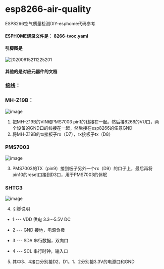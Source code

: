 # esp8266-air-quality
ESP8266空气质量检测DIY-esphome代码参考

#### ESPHOME烧录文件是： 8266-tvoc.yaml

#### 引脚图是
![20200615211225201](https://user-images.githubusercontent.com/6293952/179972145-a94c0d0e-2584-407a-8a90-a4821bc2c445.png)

#### 其他的是对应元器件的文档


### 接线：

### MH-Z19B：
![image](https://user-images.githubusercontent.com/6293952/179967532-aa8dfbcb-cce2-477e-9aea-d71077fe65bf.png)


1. 把MH-Z19B的VIN和PMS7003 pin1的线接在一起。然后接8266的VU口，两个设备的GND口的线接在一起，然后接在esp8266的任意GND
2. 将MH-Z19B的tx接板子rx（D7），rx接板子tx（D8）

### PMS7003

![image](https://user-images.githubusercontent.com/6293952/179967621-f4b25598-914c-4a85-8784-49a7a8253c03.png)

3. PMS7003的TX（pin9）接到板子另外一个rx（D9）的口子上，最后再将pin10的reset口接到D3口，用于PMS7003的休眠


### SHTC3

![image](https://user-images.githubusercontent.com/6293952/179967382-09f52d03-6d7e-4918-8bcc-ae127fb4d501.png)

4. 引脚说明

- 1 --- VDD    供电 3.3～5.5V DC

- 2 --- GND    接地，电源负极

- 3 --- SDA    串行数据，双向口

- 4 --- SCL    串行时钟，输入口

5. 其中3、4接口分别接D2、D1。1、2分别接3.3V的电源口和GND
